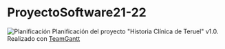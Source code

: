 # ProyectoSoftware21-22

![Planificación](https://github.com/800710/ProyectoSoftware21-22/blob/main/image.png)
Planificación del proyecto "Historia Clínica de Teruel" v1.0. Realizado con [TeamGantt](https://prod.teamgantt.com)
